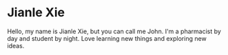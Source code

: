 <h1>Jianle Xie</h1>
Hello, my name is Jianle Xie, but you can call me John. I'm a pharmacist by day and student by night. 
Love learning new things and exploring new ideas. 